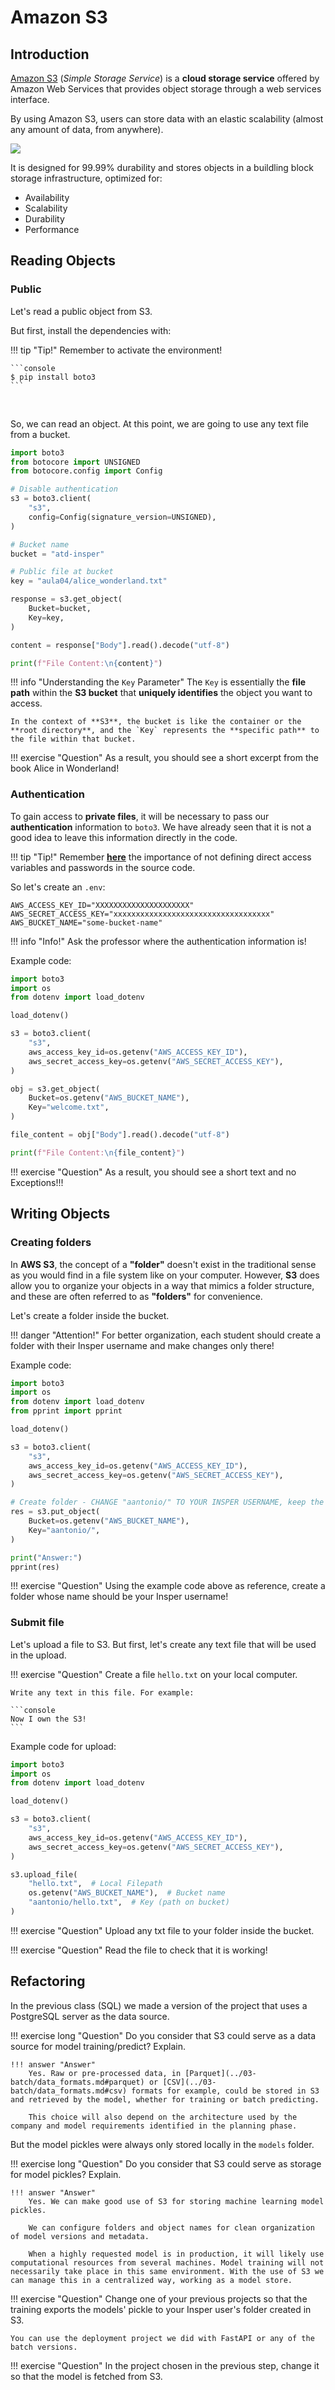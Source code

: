 # Amazon S3

## Introduction

[Amazon S3](https://aws.amazon.com/pt/s3/) (*Simple Storage Service*) is a **cloud storage service** offered by Amazon Web Services that provides object storage through a web services interface.

By using Amazon S3, users can store data with an elastic scalability (almost any amount of data, from anywhere).

![](s3.png)

It is designed for 99.99% durability and stores objects in a buildling block storage infrastructure, optimized for:

- Availability
- Scalability
- Durability
- Performance

## Reading Objects

### Public

Let's read a public object from S3.

But first, install the dependencies with:

!!! tip "Tip!"
    Remember to activate the environment!


<div class="termy">

    ```console
    $ pip install boto3
    ```

</div>

<br>

So, we can read an object. At this point, we are going to use any text file from a bucket.

```python
import boto3
from botocore import UNSIGNED
from botocore.config import Config

# Disable authentication
s3 = boto3.client(
    "s3",
    config=Config(signature_version=UNSIGNED),
)

# Bucket name
bucket = "atd-insper"

# Public file at bucket
key = "aula04/alice_wonderland.txt"

response = s3.get_object(
    Bucket=bucket,
    Key=key,
)

content = response["Body"].read().decode("utf-8")

print(f"File Content:\n{content}")

```

!!! info "Understanding the `Key` Parameter"
    The `Key` is essentially the **file path** within the **S3 bucket** that **uniquely identifies** the object you want to access.

    In the context of **S3**, the bucket is like the container or the **root directory**, and the `Key` represents the **specific path** to the file within that bucket.


!!! exercise "Question"
    As a result, you should see a short excerpt from the book Alice in Wonderland!


### Authentication

To gain access to **private files**, it will be necessary to pass our **authentication** information to `boto3`. We have already seen that it is not a good idea to leave this information directly in the code.

!!! tip "Tip!"
    Remember [**here**](../03-batch/dot_env.md) the importance of not defining direct access variables and passwords in the source code.

So let's create an `.env`:
```console
AWS_ACCESS_KEY_ID="XXXXXXXXXXXXXXXXXXXXX"
AWS_SECRET_ACCESS_KEY="xxxxxxxxxxxxxxxxxxxxxxxxxxxxxxxxxxx"
AWS_BUCKET_NAME="some-bucket-name"
```

!!! info "Info!"
    Ask the professor where the authentication information is!

Example code:

```python
import boto3
import os
from dotenv import load_dotenv

load_dotenv()

s3 = boto3.client(
    "s3",
    aws_access_key_id=os.getenv("AWS_ACCESS_KEY_ID"),
    aws_secret_access_key=os.getenv("AWS_SECRET_ACCESS_KEY"),
)

obj = s3.get_object(
    Bucket=os.getenv("AWS_BUCKET_NAME"),
    Key="welcome.txt",
)

file_content = obj["Body"].read().decode("utf-8")

print(f"File Content:\n{file_content}")
```

!!! exercise "Question"
    As a result, you should see a short text and no Exceptions!!!

## Writing Objects

### Creating folders

In **AWS S3**, the concept of a **"folder"** doesn't exist in the traditional sense as you would find in a file system like on your computer. However, **S3** does allow you to organize your objects in a way that mimics a folder structure, and these are often referred to as **"folders"** for convenience.

Let's create a folder inside the bucket.

!!! danger "Attention!"
    For better organization, each student should create a folder with their Insper username and make changes only there!

Example code:
```python
import boto3
import os
from dotenv import load_dotenv
from pprint import pprint

load_dotenv()

s3 = boto3.client(
    "s3",
    aws_access_key_id=os.getenv("AWS_ACCESS_KEY_ID"),
    aws_secret_access_key=os.getenv("AWS_SECRET_ACCESS_KEY"),
)

# Create folder - CHANGE "aantonio/" TO YOUR INSPER USERNAME, keep the "/"
res = s3.put_object(
    Bucket=os.getenv("AWS_BUCKET_NAME"),
    Key="aantonio/",
)

print("Answer:")
pprint(res)
```

!!! exercise "Question"
    Using the example code above as reference, create a folder whose name should be your Insper username!


### Submit file

Let's upload a file to S3. But first, let's create any text file that will be used in the upload.

!!! exercise "Question"
    Create a file `hello.txt` on your local computer.
    
    Write any text in this file. For example:

    ```console
    Now I own the S3!
    ```

Example code for upload:
```python
import boto3
import os
from dotenv import load_dotenv

load_dotenv()

s3 = boto3.client(
    "s3",
    aws_access_key_id=os.getenv("AWS_ACCESS_KEY_ID"),
    aws_secret_access_key=os.getenv("AWS_SECRET_ACCESS_KEY"),
)

s3.upload_file(
    "hello.txt",  # Local Filepath
    os.getenv("AWS_BUCKET_NAME"),  # Bucket name
    "aantonio/hello.txt",  # Key (path on bucket)
)
```

!!! exercise "Question"
    Upload any txt file to your folder inside the bucket.

!!! exercise "Question"
    Read the file to check that it is working!

## Refactoring

In the previous class (SQL) we made a version of the project that uses a PostgreSQL server as the data source.

!!! exercise long "Question"
    Do you consider that S3 could serve as a data source for model training/predict? Explain.

    !!! answer "Answer"
        Yes. Raw or pre-processed data, in [Parquet](../03-batch/data_formats.md#parquet) or [CSV](../03-batch/data_formats.md#csv) formats for example, could be stored in S3 and retrieved by the model, whether for training or batch predicting.

        This choice will also depend on the architecture used by the company and model requirements identified in the planning phase.

But the model pickles were always only stored locally in the `models` folder.

!!! exercise long "Question"
    Do you consider that S3 could serve as storage for model pickles? Explain.

    !!! answer "Answer"
        Yes. We can make good use of S3 for storing machine learning model pickles.

        We can configure folders and object names for clean organization of model versions and metadata.

        When a highly requested model is in production, it will likely use computational resources from several machines. Model training will not necessarily take place in this same environment. With the use of S3 we can manage this in a centralized way, working as a model store.

!!! exercise "Question"
    Change one of your previous projects so that the training exports the models' pickle to your Insper user's folder created in S3.

    You can use the deployment project we did with FastAPI or any of the batch versions.

!!! exercise "Question"
    In the project chosen in the previous step, change it so that the model is fetched from S3.
